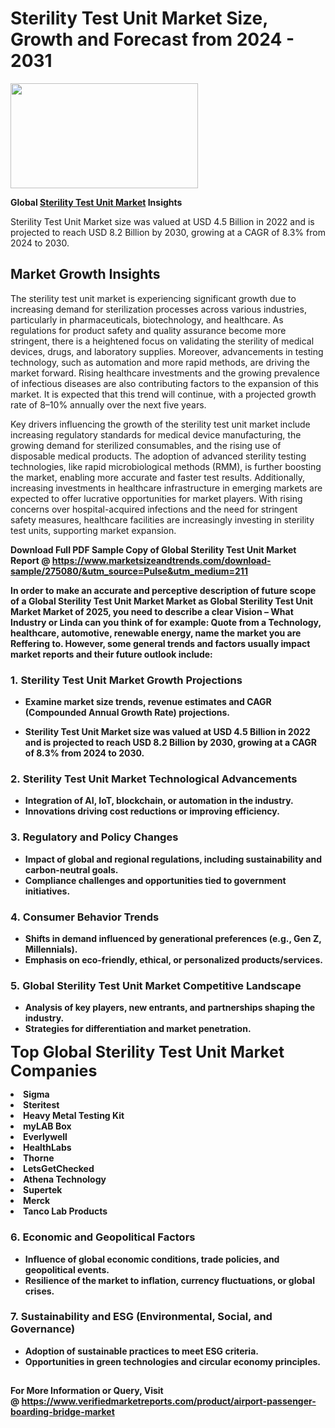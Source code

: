 <H1>Sterility Test Unit Market Size, Growth and Forecast from 2024 - 2031</H1><img class="aligncenter size-medium wp-image-584254" src="https://thirdeyenews.in/wp-content/uploads/2024/09/Global-Market-Research-300x168.jpeg" alt="" width="300" height="168" /><p><strong>Global&nbsp;<a href="https://www.marketsizeandtrends.com/download-sample/275080/&amp;utm_source=Pulse&amp;utm_medium=211">Sterility Test Unit Market</a> Insights</strong></p><p>Sterility Test Unit Market size was valued at USD 4.5 Billion in 2022 and is projected to reach USD 8.2 Billion by 2030, growing at a CAGR of 8.3% from 2024 to 2030.</p><p><h2>Market Growth Insights</h2> <p>The sterility test unit market is experiencing significant growth due to increasing demand for sterilization processes across various industries, particularly in pharmaceuticals, biotechnology, and healthcare. As regulations for product safety and quality assurance become more stringent, there is a heightened focus on validating the sterility of medical devices, drugs, and laboratory supplies. Moreover, advancements in testing technology, such as automation and more rapid methods, are driving the market forward. Rising healthcare investments and the growing prevalence of infectious diseases are also contributing factors to the expansion of this market. It is expected that this trend will continue, with a projected growth rate of 8–10% annually over the next five years.</p> <p><strong></strong></p> <p>Key drivers influencing the growth of the sterility test unit market include increasing regulatory standards for medical device manufacturing, the growing demand for sterilized consumables, and the rising use of disposable medical products. The adoption of advanced sterility testing technologies, like rapid microbiological methods (RMM), is further boosting the market, enabling more accurate and faster test results. Additionally, increasing investments in healthcare infrastructure in emerging markets are expected to offer lucrative opportunities for market players. With rising concerns over hospital-acquired infections and the need for stringent safety measures, healthcare facilities are increasingly investing in sterility test units, supporting market expansion.</p> <p><strong></p><p><span class=""><strong>Download Full PDF Sample Copy of Global Sterility Test Unit Market Report</strong> @ <a href="https://www.marketsizeandtrends.com/download-sample/275080/&amp;utm_source=Pulse&amp;utm_medium=211" target="_blank">https://www.marketsizeandtrends.com/download-sample/275080/&amp;utm_source=Pulse&amp;utm_medium=211</a></span></p><p>In order to make an accurate and perceptive description of future scope of a Global&nbsp;Sterility Test Unit Market Market as Global&nbsp;Sterility Test Unit Market Market of 2025, you need to describe a clear Vision &ndash; What Industry or Linda can you think of for example: Quote from a Technology, healthcare, automotive, renewable energy, name the market you are Reffering to. However, some general trends and factors usually impact market reports and their future outlook include:</p><h3>1.&nbsp;<strong>Sterility Test Unit Market Growth Projections</strong></h3><ul><li>Examine market size trends, revenue estimates and CAGR (Compounded Annual Growth Rate) projections.</li><li><p>Sterility Test Unit Market size was valued at USD 4.5 Billion in 2022 and is projected to reach USD 8.2 Billion by 2030, growing at a CAGR of 8.3% from 2024 to 2030.</p></li></ul><h3>2.&nbsp;<strong>Sterility Test Unit Market Technological Advancements</strong></h3><ul><li>Integration of AI, IoT, blockchain, or automation in the industry.</li><li>Innovations driving cost reductions or improving efficiency.</li></ul><h3>3.&nbsp;<strong>Regulatory and Policy Changes</strong></h3><ul><li>Impact of global and regional regulations, including sustainability and carbon-neutral goals.</li><li>Compliance challenges and opportunities tied to government initiatives.</li></ul><h3>4.&nbsp;<strong>Consumer Behavior Trends</strong></h3><ul><li>Shifts in demand influenced by generational preferences (e.g., Gen Z, Millennials).</li><li>Emphasis on eco-friendly, ethical, or personalized products/services.</li></ul><h3>5.&nbsp;<strong>Global Sterility Test Unit Market Competitive Landscape</strong></h3><ul><li>Analysis of key players, new entrants, and partnerships shaping the industry.</li><li>Strategies for differentiation and market penetration.</li></ul><p data-pm-slice="1 1 []"><span style="color: inherit; font-family: inherit; font-size: 25px;">Top Global Sterility Test Unit Market Companies</span></p><div class="" data-test-id=""><p><li>Sigma</li><li> Steritest</li><li> Heavy Metal Testing Kit</li><li> myLAB Box</li><li> Everlywell</li><li> HealthLabs</li><li> Thorne</li><li> LetsGetChecked</li><li> Athena Technology</li><li> Supertek</li><li> Merck</li><li> Tanco Lab Products</li></p></div><h3>6.&nbsp;<strong>Economic and Geopolitical Factors</strong></h3><ul><li>Influence of global economic conditions, trade policies, and geopolitical events.</li><li>Resilience of the market to inflation, currency fluctuations, or global crises.</li></ul><h3>7.&nbsp;<strong>Sustainability and ESG (Environmental, Social, and Governance)</strong></h3><ul><li>Adoption of sustainable practices to meet ESG criteria.</li><li>Opportunities in green technologies and circular economy principles.</li></ul><h2><strong style="font-size: 14px;">For More Information or Query, Visit @&nbsp;</strong><a style="background-color: #ffffff; font-size: 14px;" href="https://www.marketsizeandtrends.com/report/sterility-test-unit-market/" target="_blank">https://www.verifiedmarketreports.com/product/airport-passenger-boarding-bridge-market</a></h2>
